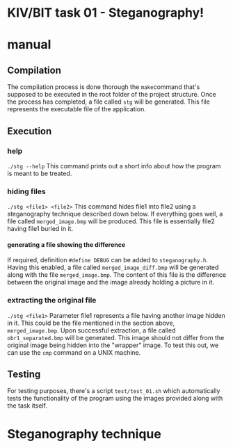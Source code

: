 # KIV/BIT task 01 - Steganography!

# manual

## Compilation
The compilation process is done thorough the `make`command that's supposed to be executed in the root folder of the project structure. Once the process has completed, a file called `stg` will be generated. This file represents the executable file of the application. 
## Execution
### help
``./stg --help``
This command prints out a short info about how the program is meant to be treated.
### hiding files
``./stg <file1> <file2>``
This command hides file1 into file2 using a steganography technique described down below. If everything goes well, a file called `merged_image.bmp` will be produced. This file is essentially file2 having file1 buried in it.
#### generating a file showing the difference
If required, definition `#define DEBUG` can be added to `steganography.h`. Having this enabled, a file called `merged_image_diff.bmp` will be generated along with the file `merged_image.bmp`. The content of this file is the difference between the original image and the image already holding a picture in it.

### extracting the original file
``./stg <file1>``
Parameter file1 represents a file having another image hidden in it. This could be the file mentioned in the section above, `merged_image.bmp`. Upon successful extraction, a file called `obr1_separated.bmp` will be generated. This image should not differ from the original image being hidden into the "wrapper" image. To test this out, we can use the `cmp` command on a UNIX machine.

## Testing
For testing purposes, there's a script `test/test_01.sh` which automatically tests the functionality of the program using the images provided along with the task itself.

# Steganography technique


